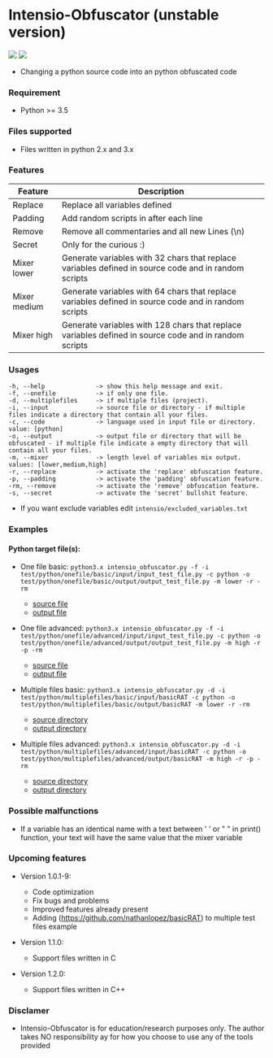 # Intensio-Obfuscator (unstable version)

![](https://img.shields.io/badge/Python-3.6-blue.svg)
![](https://img.shields.io/badge/Version-1.0.0-green.svg)

- Changing a python source code into an python obfuscated code

### Requirement
- Python >= 3.5

### Files supported
- Files written in python 2.x and 3.x 

### Features
| Feature | Description |
| ------ | ------ |
| Replace | Replace all variables defined |
| Padding | Add random scripts in after each line |
| Remove | Remove all commentaries and all new Lines (\n) |
| Secret | Only for the curious :) |
| Mixer lower | Generate variables with 32 chars that replace variables defined in source code and in random scripts  |
| Mixer medium | Generate variables with 64 chars that replace variables defined in source code and in random scripts |
| Mixer high | Generate variables with 128 chars that replace variables defined in source code and in random scripts  |

### Usages
```
-h, --help              -> show this help message and exit.
-f, --onefile           -> if only one file.
-d, --multiplefiles     -> if multiple files (project).
-i, --input             -> source file or directory - if multiple files indicate a directory that contain all your files.
-c, --code              -> language used in input file or directory. value: [python]
-o, --output            -> output file or directory that will be obfuscated - if multiple file indicate a empty directory that will contain all your files.
-m, --mixer             -> length level of variables mix output. values: [lower,medium,high]
-r, --replace           -> activate the 'replace' obfuscation feature.
-p, --padding           -> activate the 'padding' obfuscation feature.
-rm, --remove           -> activate the 'remove' obfuscation feature.
-s, --secret            -> activate the 'secret' bullshit feature.
```
- If you want exclude variables edit `intensio/excluded_variables.txt`

### Examples
#### Python target file(s):
-  One file basic: `python3.x intensio_obfuscator.py -f -i test/python/onefile/basic/input/input_test_file.py -c python -o test/python/onefile/basic/output/output_test_file.py -m lower -r -rm`
    - [source file](https://github.com/Hnfull/Intensio-Obfucator/blob/master/intensio/test/python/onefile/basic/input/input_test_file.py)
    - [output file](https://github.com/Hnfull/Intensio-Obfucator/blob/master/intensio/test/python/onefile/basic/output/output_test_file.py)
- One file advanced: `python3.x intensio_obfuscator.py -f -i test/python/onefile/advanced/input/input_test_file.py -c python -o test/python/onefile/advanced/output/output_test_file.py -m high -r -p -rm`
    - [source file](https://github.com/Hnfull/Intensio-Obfucator/tree/master/intensio/test/python/onefile/advanced/input/input_test_file.py)
    - [output file](https://github.com/Hnfull/Intensio-Obfucator/blob/master/intensio/test/python/onefile/advanced/output/output_test_file.py)

- Multiple files basic: `python3.x intensio_obfuscator.py -d -i test/python/multiplefiles/basic/input/basicRAT -c python -o test/python/multiplefiles/basic/output/basicRAT -m lower -r -rm`
    - [source directory](https://github.com/Hnfull/Intensio-Obfucator/tree/master/intensio/test/python/multiplefiles/basic/input/basicRAT)
    - [output directory](https://github.com/Hnfull/Intensio-Obfucator/tree/master/intensio/test/python/multiplefiles/basic/output/basicRAT)
- Multiple files advanced: `python3.x intensio_obfuscator.py -d -i test/python/multiplefiles/advanced/input/basicRAT -c python -o test/python/multiplefiles/advanced/output/basicRAT -m high -r -p -rm`
    - [source directory](https://github.com/Hnfull/Intensio-Obfucator/tree/master/intensio/test/python/multiplefiles/advanced/input/basicRAT)
    - [output directory](https://github.com/Hnfull/Intensio-Obfucator/tree/master/intensio/test/python/multiplefiles/advanced/output/basicRAT)

### Possible malfunctions
- If a variable has an identical name with a text between ' ' or " " in print() function, your text will have the same value that the mixer variable
 
### Upcoming features 
- Version 1.0.1-9:
    - Code optimization 
    - Fix bugs and problems
    - Improved features already present
    - Adding (https://github.com/nathanlopez/basicRAT) to multiple test files example
    
- Version 1.1.0:
    - Support files written in C
    
- Version 1.2.0:
    - Support files written in C++

### Disclamer
- Intensio-Obfuscator is for education/research purposes only. The author takes NO responsibility ay for how you choose to use any of the tools provided
